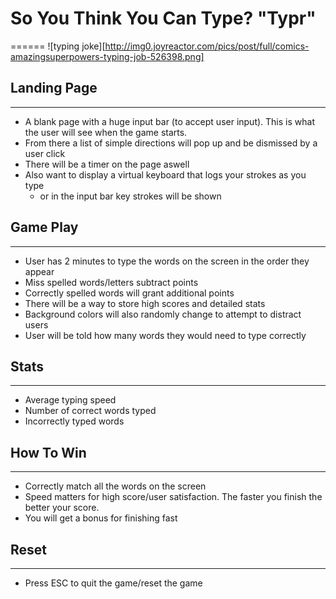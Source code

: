 # So You Think You Can Type? "Typr"
======
![typing joke][http://img0.joyreactor.com/pics/post/full/comics-amazingsuperpowers-typing-job-526398.png]

## Landing Page
------
* A blank page with a huge input bar (to accept user input). This is what the user will see when the game starts.
* From there a list of simple directions will pop up and be dismissed by a user click
* There will be a timer on the page aswell
* Also want to display a virtual keyboard that logs your strokes as you type
   * or in the input bar key strokes will be shown 

## Game Play
------
* User has 2 minutes to type the words on the screen in the order they appear
* Miss spelled words/letters subtract points
* Correctly spelled words will grant additional points
* There will be a way to store high scores and detailed stats
* Background colors will also randomly change to attempt to distract users
* User will be told how many words they would need to type correctly

## Stats
------
* Average typing speed
* Number of correct words typed
* Incorrectly typed words

## How To Win
------
* Correctly match all the words on the screen
* Speed matters for high score/user satisfaction. The faster you finish the better your score.
* You will get a bonus for finishing fast

## Reset
------
* Press ESC to quit the game/reset the game